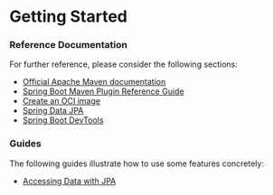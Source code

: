 # Getting Started

### Reference Documentation
For further reference, please consider the following sections:

* [Official Apache Maven documentation](https://maven.apache.org/guides/index.html)
* [Spring Boot Maven Plugin Reference Guide](https://docs.spring.io/spring-boot/docs/3.1.10.RELEASE/maven-plugin/reference/html/)
* [Create an OCI image](https://docs.spring.io/spring-boot/docs/3.1.10.RELEASE/maven-plugin/reference/html/#build-image)
* [Spring Data JPA](https://docs.spring.io/spring-boot/docs/3.1.10.RELEASE/reference/htmlsingle/index.html#data.sql.jpa-and-spring-data)
* [Spring Boot DevTools](https://docs.spring.io/spring-boot/docs/3.1.10.RELEASE/reference/htmlsingle/index.html#using.devtools)

### Guides
The following guides illustrate how to use some features concretely:

* [Accessing Data with JPA](https://spring.io/guides/gs/accessing-data-jpa/)

